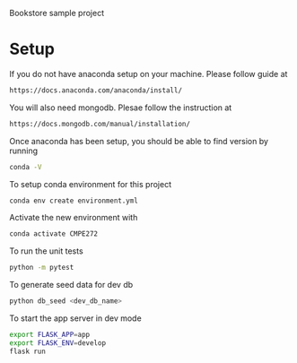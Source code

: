 Bookstore sample project

# Setup
If you do not have anaconda setup on your machine. Please follow guide at
```bash
https://docs.anaconda.com/anaconda/install/
```

You will also need mongodb. Plesae follow the instruction at
```bash
https://docs.mongodb.com/manual/installation/
```
Once anaconda has been setup, you should be able to find version by running
```bash
conda -V
```

To setup conda environment for this project
```bash
conda env create environment.yml
```
Activate the new environment with
```bash
conda activate CMPE272
```
To run the unit tests
```bash
python -m pytest
```
To generate seed data for dev db
```bash
python db_seed <dev_db_name>
```
To start the app server in dev mode
```bash
export FLASK_APP=app
export FLASK_ENV=develop
flask run
```
